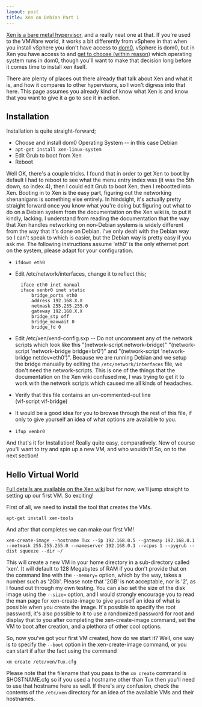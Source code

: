 ```yaml
---
layout: post
title: Xen on Debian Part 1
---
```


[Xen is a bare metal hypervisor](http://en.wikipedia.org/wiki/Xen), and a really neat one at that. If you're used to the VMWare world, it works a bit differently from vSphere in that when you install vSphere you don't have access to [dom0](http://wiki.xen.org/wiki/Dom0), vSphere is dom0, but in Xen you have access to and [get to choose (within reason)](http://wiki.xen.org/wiki/Dom0_Kernels_for_Xen) which operating system runs in dom0, though you'll want to make that decision long before it comes time to install xen itself.

There are plenty of places out there already that talk about Xen and what it is, and how it compares to other hypervisors, so I won't digress into that here. This page assumes you already kind of know what Xen is and know that you want to give it a go to see it in action.

## Installation ##  

Installation is quite straight-forward;

* Choose and install dom0 Operating System -- in this case Debian
* `apt-get install xen-linux-system`
* Edit Grub to boot from Xen
* Reboot

Well OK, there's a couple tricks. I found that in order to get Xen to boot by default I had to reboot to see what the menu entry index was (it was the 5th down, so index 4), then I could edit Grub to boot Xen, then I rebootted into Xen. Booting in to Xen is the easy part, figuring out the networking shenanigans is something else entirely.  In hindsight, it's actually pretty straight forward once  you know what you're doing but figuring out what to do on a Debian system from the documentation on the Xen wiki is, to put it kindly, lacking.  I understand from reading the documentation that the way that Xen handles networking on non-Debian systems is widely different from the way that it's done on Debian.  I've only dealt with the Debian way so I can't speak to which is easier, but the Debian way is pretty easy if you ask me. The following instructions assume 'eth0' is the only ethernet port on the system, please adapt for your configuration.

* `ifdown eth0`
* Edit /etc/network/interfaces, change it to reflect this;

		iface eth0 inet manual
		iface xenbr0 inet static
			bridge_ports eth0
			address 192.168.X.X
			netmask 255.255.255.0
			gateway 192.168.X.X
			bridge_stp off
			bridge_maxwait 0
			bridge_fd 0

* Edit /etc/xen/xend-config.sxp -- Do not uncomment any of the network scripts which look like this "(network-script network-bridge)" "(network-script 'network-bridge bridge=br0')" and "(network-script 'network-bridge netdev=eth0')".  Because we are running Debian and we setup the bridge manually by editing the `/etc/network/interfaces` file, we don't need the network-scripts.  This is one of the things that the documentation on the Xen wiki confused me, I was trying to get it to work with the network scripts which caused me all kinds of headaches.  
* Verify that this file contains an un-commented-out line  
    (vif-script vif-bridge)  
* It would be a good idea for you to browse through the rest of this file, if only to give yourself an idea of what options are available to you.  
*  `ifup xenbr0`  


And that's it for Installation! Really quite easy, comparatively.  Now of course you'll want to try and spin up a new VM, and who wouldn't! So, on to the next section!

## Hello Virtual World ##

[Full details are available on the Xen wiki](http://wiki.debian.org/Xen) but for now, we'll jump straight to setting up our first VM. So exciting!

First of all, we need to install the tool that creates the VMs.

`apt-get install xen-tools`

And after that completes we can make our first VM!

`xen-create-image --hostname Tux --ip 192.168.0.5 --gateway 192.168.0.1 --netmask 255.255.255.0 --nameserver 192.168.0.1 --vcpus 1 --pygrub --dist squeeze --dir ~/`

This will create a new VM in your home directory in a sub-directory called 'xen'.  It will default to 128 Megabytes of RAM if you don't provide that on the command line with the `--memory=` option, which by the way, takes a number such as '2Gb'.  Please note that '2GB' is not acceptable, nor is '2', as I found out through my own testing. You can also set the size of the disk image using the `--size=` option, and I would strongly encourage you to read the man page for xen-create-image to give yourself an idea of what is possible when you create the image.  It's possible to specify the root password, it's also possible to it to use a randomized password for root and display that to you after completing the xen-create-image command, set the VM to boot after creation, and a plethora of other cool options.

So, now you've got your first VM created, how do we start it?  Well, one way is to specify the `--boot` option in the xen-create-image command, or you can start if after the fact using the command

`xm create /etc/xen/Tux.cfg`

Please note that the filename that you pass to the `xm create` command is $HOSTNAME.cfg so if you used a hostname other than Tux then you'll need to use that hostname here as well.  If there's any confusion, check the contents of the `/etc/xen` directory for an idea of the available VMs and their hostnames.  
